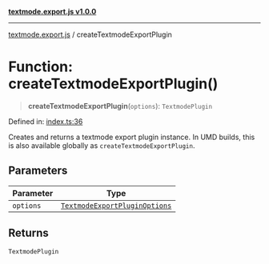 [**textmode.export.js v1.0.0**](../README.md)

***

[textmode.export.js](../README.md) / createTextmodeExportPlugin

# Function: createTextmodeExportPlugin()

> **createTextmodeExportPlugin**(`options`): `TextmodePlugin`

Defined in: [index.ts:36](https://github.com/humanbydefinition/textmode.export.js/blob/ca75473df965aa1ff01c2e4c1b01c8321648d368/src/index.ts#L36)

Creates and returns a textmode export plugin instance.
In UMD builds, this is also available globally as `createTextmodeExportPlugin`.

## Parameters

| Parameter | Type |
| ------ | ------ |
| `options` | [`TextmodeExportPluginOptions`](../interfaces/TextmodeExportPluginOptions.md) |

## Returns

`TextmodePlugin`
